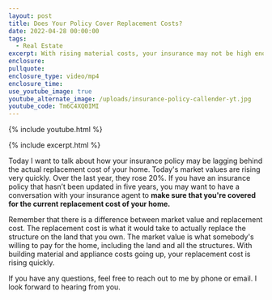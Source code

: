 ```yaml
---
layout: post
title: Does Your Policy Cover Replacement Costs?
date: 2022-04-28 00:00:00
tags:
  - Real Estate
excerpt: With rising material costs, your insurance may not be high enough.
enclosure:
pullquote:
enclosure_type: video/mp4
enclosure_time:
use_youtube_image: true
youtube_alternate_image: /uploads/insurance-policy-callender-yt.jpg
youtube_code: Tm6C4XQ0IMI
---
```

{% include youtube.html %}

{% include excerpt.html %}

Today I want to talk about how your insurance policy may be lagging behind the actual replacement cost of your home. Today's market values are rising very quickly. Over the last year, they rose 20%. If you have an insurance policy that hasn’t been updated in five years, you may want to have a conversation with your insurance agent to **make sure that you're covered for the current replacement cost of your home.**

Remember that there is a difference between market value and replacement cost. The replacement cost is what it would take to actually replace the structure on the land that you own. The market value is what somebody's willing to pay for the home, including the land and all the structures. With building material and appliance costs going up, your replacement cost is rising quickly.

If you have any questions, feel free to reach out to me by phone or email. I look forward to hearing from you.
